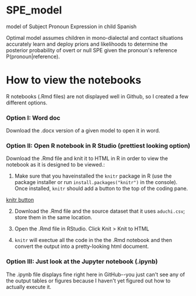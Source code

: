 # SPE_model
model of Subject Pronoun Expression in child Spanish

Optimal model assumes children in mono-dialectal and contact situations accurately learn and deploy priors and likelihoods to determine the posterior probability of overt or null SPE given the pronoun's reference P(pronoun|reference).


# How to view the notebooks

R notebooks (.Rmd files) are not displayed well in Github, so I created a few different options. 

### Option I: Word doc
Download the .docx version of a given model to open it in word.


### Option II: Open R notebook in R Studio (prettiest looking option)


Download the .Rmd file and knit it to HTML in R in order to view the notebook as it is designed to be viewed.:

1. Make sure that you haveinstalled the `knitr` package in R (use the package installer or run `install.packages("knitr")` in the console). Once installed, `knitr` should add a button to the top of the coding pane.

[knitr button]("knitr_button.png")


2. Download the .Rmd file and the source dataset that it uses `aduchi.csv`; store them in the same location.

3. Open the .Rmd file in RStudio. Click Knit > Knit to HTML 

4. `knitr` will exectue all the code in the the .Rmd notebook and then convert the output into a pretty-looking html document.

### Option III: Just look at the Jupyter notebook (.ipynb)

The .ipynb file displays fine right here in GitHub--you just can't see any of the output tables or figures because I haven't yet figured out how to actually execute it. 

